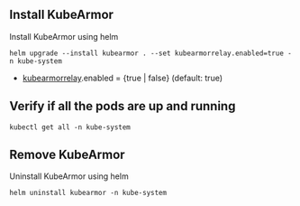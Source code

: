 ## Install KubeArmor

Install KubeArmor using helm

```
helm upgrade --install kubearmor . --set kubearmorrelay.enabled=true -n kube-system
```
* [kubearmorrelay](https://github.com/kubearmor/kubearmor-relay-server/).enabled = {true | false} (default: true)

## Verify if all the pods are up and running

```
kubectl get all -n kube-system
```

## Remove KubeArmor

Uninstall KubeArmor using helm

```
helm uninstall kubearmor -n kube-system
```
